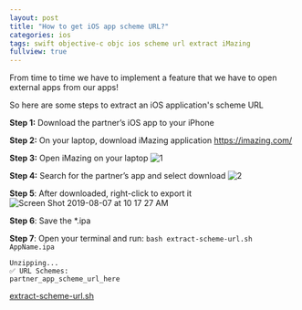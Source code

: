 ```yaml
---
layout: post
title: "How to get iOS app scheme URL?"
categories: ios
tags: swift objective-c objc ios scheme url extract iMazing
fullview: true
---
```


From time to time we have to implement a feature that we have to open external apps from our apps!

So here are some steps to extract an iOS application's scheme URL

**Step 1:** Download the partner’s iOS app to your iPhone

**Step 2:** On your laptop, download iMazing application https://imazing.com/

**Step 3:** Open iMazing on your laptop
![1](https://user-images.githubusercontent.com/6329656/65371472-0cd0fb80-dc8e-11e9-8232-777d4bf2e68e.png)

**Step 4:** Search for the partner’s app and select download
![2](https://user-images.githubusercontent.com/6329656/65371473-0cd0fb80-dc8e-11e9-9ddd-bfa4e8cc7abd.png)

**Step 5**: After downloaded, right-click to export it
![Screen Shot 2019-08-07 at 10 17 27 AM](https://user-images.githubusercontent.com/6329656/65371474-0d699200-dc8e-11e9-94ec-a5e6a8ffb57f.png)

**Step 6**: Save the *.ipa

**Step 7**: Open your terminal and run: `bash extract-scheme-url.sh AppName.ipa`
```
Unzipping... 
✅ URL Schemes: 
partner_app_scheme_url_here 
```

[extract-scheme-url.sh]([https://gist.github.com/levantAJ/be52cc86dc5d476f23e4be75ae7905cc](https://gist.github.com/levantAJ/be52cc86dc5d476f23e4be75ae7905cc))
<script src="https://gist.github.com/levantAJ/be52cc86dc5d476f23e4be75ae7905cc.js"></script>